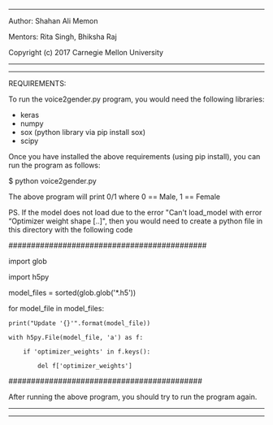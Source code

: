 --------------------------------------------

Author: Shahan Ali Memon

Mentors: Rita Singh, Bhiksha Raj

Copyright (c) 2017 Carnegie Mellon University

--------------------------------------------


--------------------------------------------

REQUIREMENTS:

To run the voice2gender.py program, you would need the following libraries:
- keras
- numpy
- sox (python library via pip install sox)
- scipy

Once you have installed the above requirements (using pip install), you can run the 
program as follows:

$ python voice2gender.py <full path to the wav file>

The above program will print 0/1 where 0 == Male, 1 == Female

PS. If the model does not load due to the error "Can't load_model with error “Optimizer weight shape [..]", then you would need to create a python file in this directory with the following code

############################################

import glob

import h5py

model_files = sorted(glob.glob('*.h5'))

for model_file in model_files:

    print("Update '{}'".format(model_file))

    with h5py.File(model_file, 'a') as f:

        if 'optimizer_weights' in f.keys():

            del f['optimizer_weights']

###########################################

After running the above program, you should try to run the program again.

--------------------------------------------

--------------------------------------------
